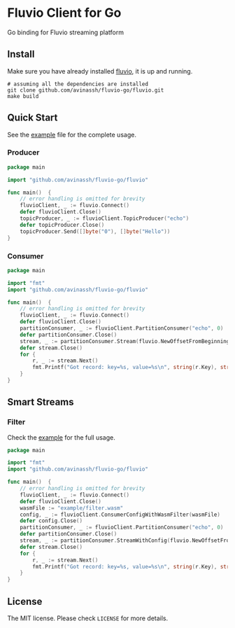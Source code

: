 # Fluvio Client for Go

Go binding for Fluvio streaming platform

## Install

Make sure you have already installed [fluvio](https://github.com/infinyon/fluvio), it is up and running.

```shell
# assuming all the dependencies are installed
git clone github.com/avinassh/fluvio-go/fluvio.git
make build
```

## Quick Start

See the [example](example/main.go) file for the complete usage.

### Producer
```go
package main

import "github.com/avinassh/fluvio-go/fluvio"

func main()  {
	// error handling is omitted for brevity
	fluvioClient, _ := fluvio.Connect()
	defer fluvioClient.Close()
	topicProducer, _ := fluvioClient.TopicProducer("echo")
	defer topicProducer.Close()
	topicProducer.Send([]byte("0"), []byte("Hello"))
}
```

### Consumer
```go
package main

import "fmt"
import "github.com/avinassh/fluvio-go/fluvio"

func main()  {
	// error handling is omitted for brevity
	fluvioClient, _ := fluvio.Connect()
	defer fluvioClient.Close()
	partitionConsumer, _ := fluvioClient.PartitionConsumer("echo", 0)
	defer partitionConsumer.Close()
	stream, _ := partitionConsumer.Stream(fluvio.NewOffsetFromBeginning(0))
	defer stream.Close()
	for {
		r, _ := stream.Next()
		fmt.Printf("Got record: key=%s, value=%s\n", string(r.Key), string(r.Value))
	}
}
```

## Smart Streams
### Filter
Check the [example](example/smart_stream.go) for the full usage.
```go
package main

import "fmt"
import "github.com/avinassh/fluvio-go/fluvio"

func main()  {
	// error handling is omitted for brevity
	fluvioClient, _ := fluvio.Connect()
	defer fluvioClient.Close()
	wasmFile := "example/filter.wasm"
	config, _ := fluvioClient.ConsumerConfigWithWasmFilter(wasmFile)
	defer config.Close()
	partitionConsumer, _ := fluvioClient.PartitionConsumer("echo", 0)
	defer partitionConsumer.Close()
	stream, _ := partitionConsumer.StreamWithConfig(fluvio.NewOffsetFromBeginning(0), config)
	defer stream.Close()
	for {
		r, _ := stream.Next()
		fmt.Printf("Got record: key=%s, value=%s\n", string(r.Key), string(r.Value))
	}
}
```

## License
The MIT license. Please check `LICENSE` for more details.

